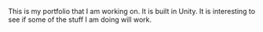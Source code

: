 This is my portfolio that I am working on.  It is built in Unity.  It is interesting to see if some of the stuff I am doing will work.
